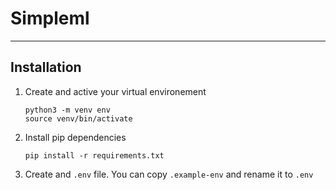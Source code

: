 # Simpleml
---
## Installation
1. Create and active your virtual environement
    ```
    python3 -m venv env
    source venv/bin/activate
    ```
2. Install pip dependencies
    ```
    pip install -r requirements.txt
    ```
3. Create and `.env` file. You can copy `.example-env` and rename it to `.env`
